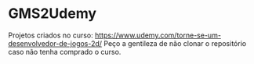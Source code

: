 # GMS2Udemy
Projetos criados no curso: https://www.udemy.com/torne-se-um-desenvolvedor-de-jogos-2d/
Peço a gentileza de não clonar o repositório caso não tenha comprado o curso.
